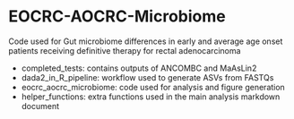 # EOCRC-AOCRC-Microbiome

Code used for Gut microbiome differences in early and average age onset patients receiving definitive therapy for rectal adenocarcinoma

* completed_tests: contains outputs of ANCOMBC and MaAsLin2
* dada2_in_R_pipeline: workflow used to generate ASVs from FASTQs
* eocrc_aocrc_microbiome: code used for analysis and figure generation
* helper_functions: extra functions used in the main analysis markdown document
